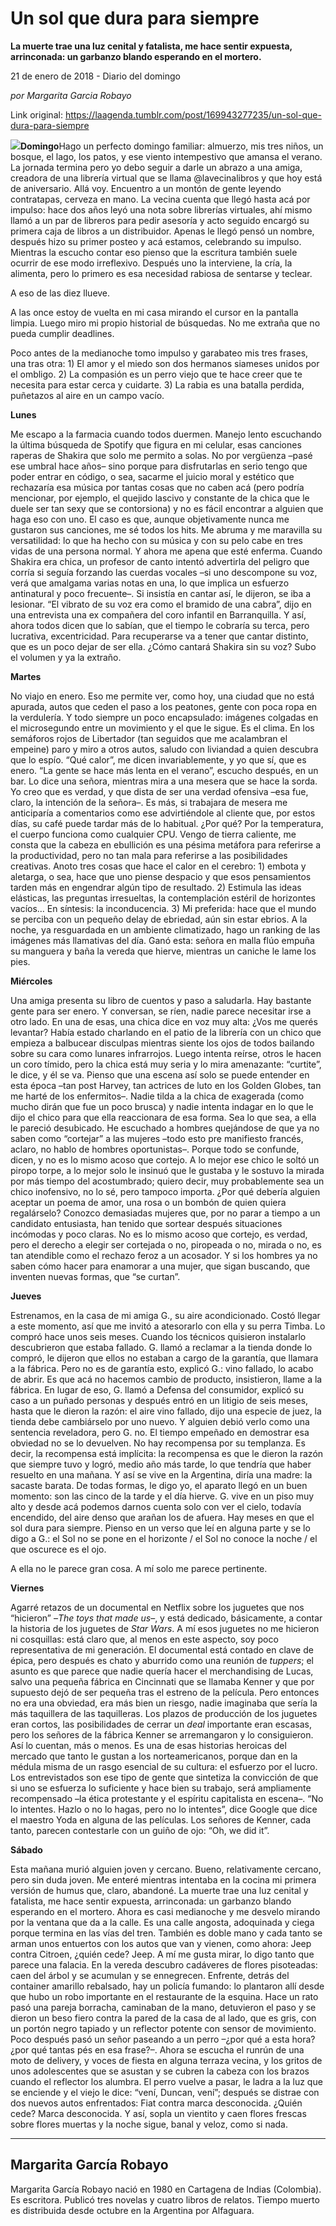 # Un sol que dura para siempre

**La muerte trae una luz cenital y fatalista, me hace sentir expuesta, arrinconada: un garbanzo blando esperando en el mortero.**

21 de enero de 2018 - Diario del domingo

_por Margarita Garcia Robayo_

Link original: https://laagenda.tumblr.com/post/169943277235/un-sol-que-dura-para-siempre

![](https://64.media.tumblr.com/c661ca400bd5b9d8671da77d1cc6d11c/tumblr_inline_pk0ctb3t7T1t6q87u_500.jpg)**Domingo**Hago un perfecto domingo familiar: almuerzo, mis tres niños, un bosque, el lago, los patos, y ese viento intempestivo que amansa el verano. La jornada termina pero yo debo seguir a darle un abrazo a una amiga, creadora de una librería virtual que se llama @lavecinalibros y que hoy está de aniversario. Allá voy. Encuentro a un montón de gente leyendo contratapas, cerveza en mano. La vecina cuenta que llegó hasta acá por impulso: hace dos años leyó una nota sobre librerías virtuales, ahí mismo llamó a un par de libreros para pedir asesoría y acto seguido encargó su primera caja de libros a un distribuidor. Apenas le llegó pensó un nombre, después hizo su primer posteo y acá estamos, celebrando su impulso. Mientras la escucho contar eso pienso que la escritura también suele ocurrir de ese modo irreflexivo. Después uno la interviene, la cría, la alimenta, pero lo primero es esa necesidad rabiosa de sentarse y teclear.

A eso de las diez llueve.

A las once estoy de vuelta en mi casa mirando el cursor en la pantalla limpia. Luego miro mi propio historial de búsquedas. No me extraña que no pueda cumplir deadlines.

Poco antes de la medianoche tomo impulso y garabateo mis tres frases, una tras otra: 1) El amor y el miedo son dos hermanos siameses unidos por el ombligo. 2) La compasión es un perro viejo que te hace creer que te necesita para estar cerca y cuidarte. 3) La rabia es una batalla perdida, puñetazos al aire en un campo vacío.

**Lunes**

Me escapo a la farmacia cuando todos duermen. Manejo lento escuchando la última búsqueda de Spotify que figura en mi celular, esas canciones raperas de Shakira que solo me permito a solas. No por vergüenza –pasé ese umbral hace años– sino porque para disfrutarlas en serio tengo que poder entrar en código, o sea, sacarme el juicio moral y estético que rechazaría esa música por tantas cosas que no caben acá (pero podría mencionar, por ejemplo, el quejido lascivo y constante de la chica que le duele ser tan sexy que se contorsiona) y no es fácil encontrar a alguien que haga eso con uno. El caso es que, aunque objetivamente nunca me gustaron sus canciones, me sé todos los hits. Me abruma y me maravilla su versatilidad: lo que ha hecho con su música y con su pelo cabe en tres vidas de una persona normal. Y ahora me apena que esté enferma. Cuando Shakira era chica, un profesor de canto intentó advertirla del peligro que corría si seguía forzando las cuerdas vocales –si uno descompone su voz, verá que amalgama varias notas en una, lo que implica un esfuerzo antinatural y poco frecuente–. Si insistía en cantar así, le dijeron, se iba a lesionar. “El vibrato de su voz era como el bramido de una cabra”, dijo en una entrevista una ex compañera del coro infantil en Barranquilla. Y así, ahora todos dicen que lo sabían, que el tiempo le cobraría su terca, pero lucrativa, excentricidad. Para recuperarse va a tener que cantar distinto, que es un poco dejar de ser ella. ¿Cómo cantará Shakira sin su voz? Subo el volumen y ya la extraño. 

**Martes**

No viajo en enero. Eso me permite ver, como hoy, una ciudad que no está apurada, autos que ceden el paso a los peatones, gente con poca ropa en la verdulería. Y todo siempre un poco encapsulado: imágenes colgadas en el microsegundo entre un movimiento y el que le sigue. Es el clima. En los semáforos rojos de Libertador (tan seguidos que me acalambran el empeine) paro y miro a otros autos, saludo con liviandad a quien descubra que lo espío. “Qué calor”, me dicen invariablemente, y yo que sí, que es enero. “La gente se hace más lenta en el verano”, escucho después, en un bar. Lo dice una señora, mientras mira a una mesera que se hace la sorda. Yo creo que es verdad, y que dista de ser una verdad ofensiva –esa fue, claro, la intención de la señora–. Es más, si trabajara de mesera me anticiparía a comentarios como ese advirtiéndole al cliente que, por estos días, su café puede tardar más de lo habitual. ¿Por qué? Por la temperatura, el cuerpo funciona como cualquier CPU. Vengo de tierra caliente, me consta que la cabeza en ebullición es una pésima metáfora para referirse a la productividad, pero no tan mala para referirse a las posibilidades creativas. Anoto tres cosas que hace el calor en el cerebro: 1) embota y aletarga, o sea, hace que uno piense despacio y que esos pensamientos tarden más en engendrar algún tipo de resultado. 2) Estimula las ideas elásticas, las preguntas irresueltas, la contemplación estéril de horizontes vacíos… En síntesis: la inconducencia. 3) Mi preferida: hace que el mundo se perciba con un pequeño delay de ebriedad, aún sin estar ebrios. A la noche, ya resguardada en un ambiente climatizado, hago un ranking de las imágenes más llamativas del día. Ganó esta: señora en malla flúo empuña su manguera y baña la vereda que hierve, mientras un caniche le lame los pies.

**Miércoles**

Una amiga presenta su libro de cuentos y paso a saludarla. Hay bastante gente para ser enero. Y conversan, se ríen, nadie parece necesitar irse a otro lado. En una de esas, una chica dice en voz muy alta: ¿Vos me querés levantar? Había estado charlando en el patio de la librería con un chico que empieza a balbucear disculpas mientras siente los ojos de todos bailando sobre su cara como lunares infrarrojos. Luego intenta reírse, otros le hacen un coro tímido, pero la chica está muy seria y lo mira amenazante: “curtite”, le dice, y él se va. Pienso que una escena así solo se puede entender en esta época –tan post Harvey, tan actrices de luto en los Golden Globes, tan me harté de los enfermitos–. Nadie tilda a la chica de exagerada (como mucho dirán que fue un poco brusca) y nadie intenta indagar en lo que le dijo el chico para que ella reaccionara de esa forma. Sea lo que sea, a ella le pareció desubicado. He escuchado a hombres quejándose de que ya no saben como “cortejar” a las mujeres –todo esto pre manifiesto francés, aclaro, no hablo de hombres oportunistas–. Porque todo se confunde, dicen, y no es lo mismo acoso que cortejo. A lo mejor ese chico le soltó un piropo torpe, a lo mejor solo le insinuó que le gustaba y le sostuvo la mirada por más tiempo del acostumbrado; quiero decir, muy probablemente sea un chico inofensivo, no lo sé, pero tampoco importa. ¿Por qué debería alguien aceptar un poema de amor, una rosa o un bombón de quien quiera regalárselo? Conozco demasiadas mujeres que, por no parar a tiempo a un candidato entusiasta, han tenido que sortear después situaciones incómodas y poco claras. No es lo mismo acoso que cortejo, es verdad, pero el derecho a elegir ser cortejada o no, piropeada o no, mirada o no, es tan atendible como el rechazo feroz a un acosador. Y si los hombres ya no saben cómo hacer para enamorar a una mujer, que sigan buscando, que inventen nuevas formas, que “se curtan”.

**Jueves**

Estrenamos, en la casa de mi amiga G., su aire acondicionado. Costó llegar a este momento, así que me invitó a atesorarlo con ella y su perra Timba. Lo compró hace unos seis meses. Cuando los técnicos quisieron instalarlo descubrieron que estaba fallado. G. llamó a reclamar a la tienda donde lo compró, le dijeron que ellos no estaban a cargo de la garantía, que llamara a la fábrica. Pero no es de garantía esto, explicó G.: vino fallado, lo acabo de abrir. Es que acá no hacemos cambio de producto, insistieron, llame a la fábrica. En lugar de eso, G. llamó a Defensa del consumidor, explicó su caso a un puñado personas y después entró en un litigio de seis meses, hasta que le dieron la razón: el aire vino fallado, dijo una especie de juez, la tienda debe cambiárselo por uno nuevo. Y alguien debió verlo como una sentencia reveladora, pero G. no. El tiempo empeñado en demostrar esa obviedad no se lo devuelven. No hay recompensa por su templanza. Es decir, la recompensa está implícita: la recompensa es que le dieron la razón que siempre tuvo y logró, medio año más tarde, lo que tendría que haber resuelto en una mañana. Y así se vive en la Argentina, diría una madre: la sacaste barata. De todas formas, le digo yo, el aparato llegó en un buen momento: son las cinco de la tarde y el día hierve. G. vive en un piso muy alto y desde acá podemos darnos cuenta solo con ver el cielo, todavía encendido, del aire denso que arañan los de afuera. Hay meses en que el sol dura para siempre. Pienso en un verso que leí en alguna parte y se lo digo a G.: el Sol no se pone en el horizonte / el Sol no conoce la noche / el que oscurece es el ojo.

A ella no le parece gran cosa. A mí solo me parece pertinente.

 **Viernes**

Agarré retazos de un documental en Netflix sobre los juguetes que nos “hicieron” –*The toys that made us*–, y está dedicado, básicamente, a contar la historia de los juguetes de *Star Wars*. A mí esos juguetes no me hicieron ni cosquillas: está claro que, al menos en este aspecto, soy poco representativa de mi generación. El documental está contado en clave de épica, pero después es chato y aburrido como una reunión de *tuppers*; el asunto es que parece que nadie quería hacer el merchandising de Lucas, salvo una pequeña fábrica en Cincinnati que se llamaba Kenner y que por supuesto dejó de ser pequeña tras el estreno de la película. Pero entonces no era una obviedad, era más bien un riesgo, nadie imaginaba que sería la más taquillera de las taquilleras. Los plazos de producción de los juguetes eran cortos, las posibilidades de cerrar un *deal* importante eran escasas, pero los señores de la fábrica Kenner se arremangaron y lo consiguieron. Así lo cuentan, más o menos. Es una de esas historias heroicas del mercado que tanto le gustan a los norteamericanos, porque dan en la médula misma de un rasgo esencial de su cultura: el esfuerzo por el lucro. Los entrevistados son ese tipo de gente que sintetiza la convicción de que si uno se esfuerza lo suficiente y hace bien su trabajo, será ampliamente recompensado –la ética protestante y el espíritu capitalista en escena–. “No lo intentes. Hazlo o no lo hagas, pero no lo intentes”, dice Google que dice el maestro Yoda en alguna de las películas. Los señores de Kenner, cada tanto, parecen contestarle con un guiño de ojo: “Oh, we did it”.

**Sábado**

Esta mañana murió alguien joven y cercano. Bueno, relativamente cercano, pero sin duda joven. Me enteré mientras intentaba en la cocina mi primera versión de humus que, claro, abandoné. La muerte trae una luz cenital y fatalista, me hace sentir expuesta, arrinconada: un garbanzo blando esperando en el mortero. Ahora es casi medianoche y me desvelo mirando por la ventana que da a la calle. Es una calle angosta, adoquinada y ciega porque termina en las vías del tren. También es doble mano y cada tanto se arman unos entuertos con los autos que van y vienen, como ahora: Jeep contra Citroen, ¿quién cede? Jeep. A mí me gusta mirar, lo digo tanto que parece una falacia. En la vereda descubro cadáveres de flores pisoteadas: caen del árbol y se acumulan y se ennegrecen. Enfrente, detrás del container amarillo rebalsado, hay un policía fumando: lo plantaron allí desde que hubo un robo importante en el restaurante de la esquina. Hace un rato pasó una pareja borracha, caminaban de la mano, detuvieron el paso y se dieron un beso fiero contra la pared de la casa de al lado, que es gris, con un portón negro tapiado y un reflector potente con sensor de movimiento. Poco después pasó un señor paseando a un perro –¿por qué a esta hora? ¿por qué tantas pés en esa frase?–. Ahora se escucha el runrún de una moto de delivery, y voces de fiesta en alguna terraza vecina, y los gritos de unos adolescentes que se asustan y se cubren la cabeza con los brazos cuando el reflector los alumbra. El perro vuelve a pasar, le ladra a la luz que se enciende y el viejo le dice: “vení, Duncan, vení”; después se distrae con dos nuevos autos enfrentados: Fiat contra marca desconocida. ¿Quién cede? Marca desconocida. Y así, sopla un vientito y caen flores frescas sobre flores muertas y la noche sigue, banal y veloz, como si nada.

  




---

Margarita García Robayo
-----------------------

 Margarita García Robayo nació en 1980 en Cartagena de Indias (Colombia). Es escritora. Publicó tres novelas y cuatro libros de relatos. Tiempo muerto es distribuida desde octubre en la Argentina por Alfaguara.

